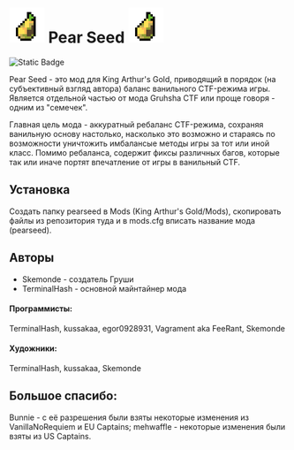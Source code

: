 # ![grusha](Base/Sprites/Common/grusha.png) Pear Seed ![grusha](Base/Sprites/Common/grusha.png)

![Static Badge](https://img.shields.io/badge/version-2.2-%23ad7fa8?style=plastic)

Pear Seed - это мод для King Arthur's Gold, приводящий в порядок (на субъективный взгляд автора) баланс ванильного CTF-режима игры. Является отдельной частью от мода Gruhsha CTF или проще говоря - одним из "семечек".

Главная цель мода - аккуратный ребаланс CTF-режима, сохраняя ванильную основу настолько, насколько это возможно и стараясь по возможности уничтожить имбалансые методы игры за тот или иной класс. Помимо ребаланса, содержит фиксы различных багов, которые так или иначе портят впечатление от игры в ванильный CTF.

## Установка
Создать папку pearseed в Mods (King Arthur's Gold/Mods), скопировать файлы из репозитория туда и в mods.cfg вписать название мода (pearseed).

## Авторы
- Skemonde - создатель Груши
- TerminalHash - основной майнтайнер мода

#### Программисты:
TerminalHash, kussakaa, egor0928931, Vagrament aka FeeRant, Skemonde

#### Художники:
TerminalHash, kussakaa, Skemonde

## Большое спасибо:
Bunnie - с её разрешения были взяты некоторые изменения из VanillaNoRequiem и EU Captains;
mehwaffle - некоторые изменения были взяты из US Captains.

